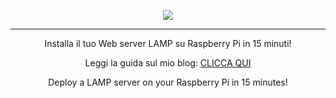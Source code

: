 <p align="center"><a href="https://www.paolo9785.com"><img src="https://www.paolo9785.com/wp-content/uploads/2022/06/cropped-logo_variant_black.png"></a></p>
<hr />

<p align="center">Installa il tuo Web server LAMP su Raspberry Pi in 15 minuti!</p>
<p align="center">Leggi la guida sul mio blog: <a href="https://www.paolo9785.com/2022/07/05/raspberry-lamp-in-15-minuti/" target_=_blank">CLICCA QUI</a></p>
<p align="center">Deploy a LAMP server on your Raspberry Pi in 15 minutes!</p>
